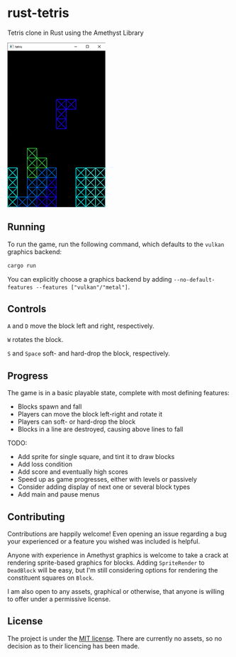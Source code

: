 # rust-tetris
Tetris clone in Rust using the Amethyst Library

![Game screenshot](screenshots/game.png)

## Running

To run the game, run the following command, which defaults to the `vulkan` graphics backend:

```bash
cargo run
```

You can explicitly choose a graphics backend by adding `--no-default-features --features ["vulkan"/"metal"]`.

## Controls

`A` and `D` move the block left and right, respectively.

`W` rotates the block.

`S` and `Space` soft- and hard-drop the block, respectively.

## Progress

The game is in a basic playable state, complete with most defining features:
- Blocks spawn and fall
- Players can move the block left-right and rotate it
- Players can soft- or hard-drop the block
- Blocks in a line are destroyed, causing above lines to fall

TODO:
- Add sprite for single square, and tint it to draw blocks
- Add loss condition
- Add score and eventually high scores
- Speed up as game progresses, either with levels or passively
- Consider adding display of next one or several block types
- Add main and pause menus

## Contributing
Contributions are happily welcome! Even opening an issue regarding a bug your experienced or a feature you wished was included is helpful.

Anyone with experience in Amethyst graphics is welcome to take a crack at rendering sprite-based graphics for blocks. Adding `SpriteRender` to `DeadBlock` will be easy, but I'm still considering options for rendering the constituent squares on `Block`.

I am also open to any assets, graphical or otherwise, that anyone is willing to offer under a permissive license.

## License
The project is under the [MIT license](LICENSE.md). There are currently no assets, so no decision as to their licencing has been made.
